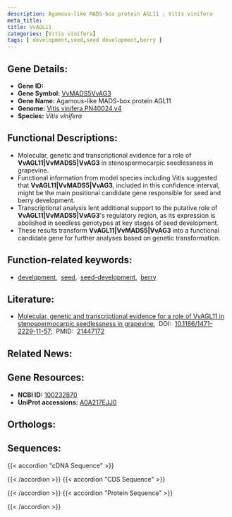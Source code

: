 ```yaml
---
description: Agamous-like MADS-box protein AGL11 ; Vitis vinifera
meta_title:
title: VvAGL11
categories: [Vitis vinifera]
tags: [ development,seed,seed development,berry ]
---
```


## Gene Details:
- **Gene ID:** [](https://ensembl.gramene.org/id/)
- **Gene Symbol:** <u>VvMADS5</u><u>VvAG3</u>
- **Gene Name:** Agamous-like MADS-box protein AGL11
- **Genome:** [Vitis vinifera PN40024.v4](https://ensembl.gramene.org/Vitis_vinifera/Info/Index)
- **Species:** *Vitis vinifera*

## Functional Descriptions:
   - Molecular, genetic and transcriptional evidence for a role of **VvAGL11|VvMADS5|VvAG3** in stenospermocarpic seedlessness in grapevine.
   - Functional information from model species including Vitis suggested that **VvAGL11|VvMADS5|VvAG3**, included in this confidence interval, might be the main positional candidate gene responsible for seed and berry development.
   - Transcriptional analysis lent additional support to the putative role of **VvAGL11|VvMADS5|VvAG3**'s regulatory region, as its expression is abolished in seedless genotypes at key stages of seed development.
   - These results transform **VvAGL11|VvMADS5|VvAG3** into a functional candidate gene for further analyses based on genetic transformation.

## Function-related keywords:
   - [development](/tags/development/),&nbsp;&nbsp;[seed](/tags/seed/),&nbsp;&nbsp;[seed-development](/tags/seed-development/),&nbsp;&nbsp;[berry](/tags/berry/)

## Literature:
   - [Molecular, genetic and transcriptional evidence for a role of VvAGL11 in stenospermocarpic seedlessness in grapevine.](https://doi.org/10.1186/1471-2229-11-57)&nbsp;&nbsp;DOI:&nbsp;&nbsp;[10.1186/1471-2229-11-57](https://doi.org/10.1186/1471-2229-11-57);&nbsp;&nbsp;PMID:&nbsp;&nbsp;[21447172](https://pubmed.ncbi.nlm.nih.gov/21447172/)

## Related News:

## Gene Resources:
- **NCBI ID:**  [100232870](https://www.ncbi.nlm.nih.gov/gene/?term=100232870)
- **UniProt accessions:**  [A0A217EJJ0](https://www.uniprot.org/uniprotkb/A0A217EJJ0/entry)

## Orthologs:

## Sequences:
{{< accordion "cDNA Sequence" >}}

{{< /accordion >}}
{{< accordion "CDS Sequence" >}}

{{< /accordion >}}
{{< accordion "Protein Sequence" >}}

{{< /accordion >}}

